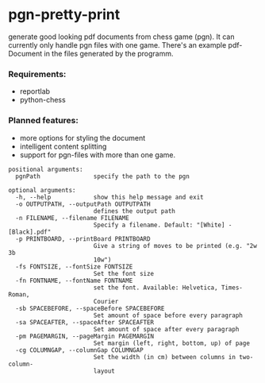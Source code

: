 # pgn-pretty-print
generate good looking pdf documents from chess game (pgn). It can currently only handle pgn files with one game. 
There's an example pdf-Document in the files generated by the programm.

### Requirements:
- reportlab
- python-chess

### Planned features:
- more options for styling the document
- intelligent content splitting
- support for pgn-files with more than one game.


```
positional arguments:
  pgnPath               specify the path to the pgn

optional arguments:
  -h, --help            show this help message and exit
  -o OUTPUTPATH, --outputPath OUTPUTPATH
                        defines the output path
  -n FILENAME, --filename FILENAME
                        Specify a filename. Default: "[White] - [Black].pdf"
  -p PRINTBOARD, --printBoard PRINTBOARD
                        Give a string of moves to be printed (e.g. "2w 3b
                        10w")
  -fs FONTSIZE, --fontSize FONTSIZE
                        Set the font size
  -fn FONTNAME, --fontName FONTNAME
                        set the font. Available: Helvetica, Times-Roman,
                        Courier
  -sb SPACEBEFORE, --spaceBefore SPACEBEFORE
                        Set amount of space before every paragraph
  -sa SPACEAFTER, --spaceAfter SPACEAFTER
                        Set amount of space after every paragraph
  -pm PAGEMARGIN, --pageMargin PAGEMARGIN
                        Set margin (left, right, bottom, up) of page
  -cg COLUMNGAP, --columnGap COLUMNGAP
                        Set the width (in cm) between columns in two-column-
                        layout
```
